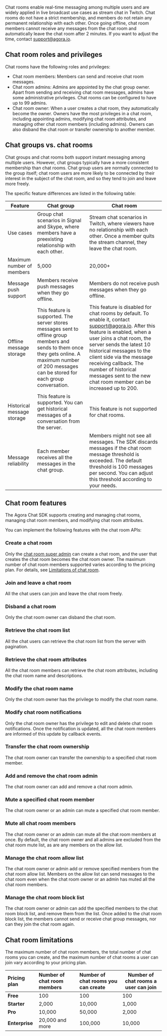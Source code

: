 Chat rooms enable real-time messaging among multiple users and are widely applied in live broadcast use cases as stream chat in Twitch. Chat rooms do not have a strict membership, and members do not retain any permanent relationship with each other. Once going offline, chat room members cannot receive any messages from the chat room and automatically leave the chat room after 2 minutes. If you want to adjust the time, contact [support@agora.io](mailto:support@agora.io).

## Chat room roles and privileges

Chat rooms have the following roles and privileges:

- Chat room members: Members can send and receive chat room messages. 
- Chat room admins: Admins are appointed by the chat group owner. Apart from sending and receiving chat room messages, admins have some administrative privileges. Chat rooms can be configured to have up to 99 admins.
- Chat room owner: When a user creates a chat room, they automatically become the owner. Owners have the most privileges in a chat room, including appointing admins, modifying chat room attributes, and managing other chat room members (including admins). Owners can also disband the chat room or transfer ownership to another member.

## Chat groups vs. chat rooms

Chat groups and chat rooms both support instant messaging among multiple users. However, chat groups typically have a more consistent membership than chat rooms. Chat group users are normally connected to the group itself; chat room users are more likely to be connected by their interest in the subject of the chat room, and so they tend to join and leave more freely.

The specific feature differences are listed in the following table:

| Feature    | Chat group   | Chat room     |
| --- | --- | --- |
| Use cases  | Group chat scenarios in Signal and Skype, where members have a preexisting relationship with each other. | Stream chat scenarios in Twitch, where viewers have no relationship with each other. Once a member quits the stream channel, they leave the chat room.  |
| Maximum number of members | 5,000 | 20,000+  |
| Message push support | Members receive push messages when they go offline. | Members do not receive push messages when they go offline. |
| Offline message storage   | This feature is supported. The server stores messages sent to offline group members and sends to them once they gets online. A maximum number of 200 messages can be stored for each group conversation. | This feature is disabled for chat rooms by default. To enable it, contact [support@agora.io](mailto:support@agora.io). After this feature is enabled, when a user joins a chat room, the server sends the latest 10 historical messages to the client side via the message receiving callback. The number of historical messages sent to the new chat room member can be increased up to 200. |
| Historical message storage  | This feature is supported. You can get historical messages of a conversation from the server.   | This feature is not supported for chat rooms. |
| Message reliability | Each member receives all the messages in the chat group. | Members might not see all messages. The SDK discards messages if the chat room message threshold is exceeded. The default threshold is 100 messages per second. You can adjust this threshold according to your needs.  |

## Chat room features

The Agora Chat SDK supports creating and managing chat rooms, managing chat room members, and modifying chat room attributes.

You can implement the following features with the chat room APIs:


### Create a chat room

Only the [chat room super admin](./agora_chat_restful_chatroom_superadmin) can create a chat room, and the user that creates the chat room becomes the chat room owner. The maximum number of chat room members supported varies according to the pricing plan. For details, see [Limitations of chat room](#limitations).

### Join and leave a chat room

All the chat users can join and leave the chat room freely.

### Disband a chat room

Only the chat room owner can disband the chat room. 

### Retrieve the chat room list

All the chat users can retrieve the chat room list from the server with pagination.

### Retrieve the chat room attributes

All the chat room members can retrieve the chat room attributes, including the chat room name and descriptions.

### Modify the chat room name

Only the chat room owner has the privilege to modify the chat room name.

### Modify chat room notifications

Only the chat room owner has the privilege to edit and delete chat room notifications. Once the notification is updated, all the chat room members are informed of this update by callback events.

### Transfer the chat room ownership

The chat room owner can transfer the ownership to a specified chat room member.

### Add and remove the chat room admin

The chat room owner can add and remove a chat room admin.

### Mute a specified chat room member

The chat room owner or an admin can mute a specified chat room member.

### Mute all chat room members

The chat room owner or an admin can mute all the chat room members at once. By default, the chat room owner and all admins are excluded from the chat room mute list, as are any members on the allow list.

### Manage the chat room allow list

The chat room owner or admin add or remove specified members from the chat room allow list. Members on the allow list can send messages to the chat room even when the chat room owner or an admin has muted all the chat room members.

### Manage the chat room block list

The chat room owner or admin can add the specified members to the chat room block list, and remove them from the list. Once added to the chat room block list, the members cannot send or receive chat group messages, nor can they join the chat room again.


<a name="limitations"></a>

## Chat room limitations

The maximum number of chat room members, the total number of chat rooms you can create, and the maximum number of chat rooms a user can join vary according to your pricing plan.

| Pricing plan   | Number of chat room members   | Number of chat rooms you can create | Number of chat rooms a user can join |
| :--------- | :------------- | :----------- | ------------------ |
| **Free**       | 100            | 100          | 100                |
| **Starter**    | 2,000          | 10,000       | 1,000              |
| **Pro**        | 10,000         | 50,000       | 2,000              |
| **Enterprise** | 20,000 and more| 100,000      | 10,000             |